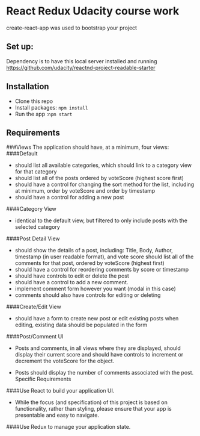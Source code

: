 
# React Redux Udacity course work
create-react-app was used to bootstrap your project

## Set up:
Dependency is to have this local server installed and running
https://github.com/udacity/reactnd-project-readable-starter


## Installation
- Clone this repo
- Install packages: `npm install`
- Run the app :`npm start`

## Requirements

###Views
The application should have, at a minimum, four views:
####Default
- should list all available categories, which should link to a category view for that category
- should list all of the posts ordered by voteScore (highest score first)
- should have a control for changing the sort method for the list, including at minimum, order by voteScore and order by timestamp
- should have a control for adding a new post

####Category View
- identical to the default view, but filtered to only include posts with the selected category

####Post Detail View
- should show the details of a post, including: Title, Body, Author, timestamp (in user readable format), and vote score
should list all of the comments for that post, ordered by voteScore (highest first)
- should have a control for reordering comments by score or timestamp
- should have controls to edit or delete the post
- should have a control to add a new comment.
- implement comment form however you want (modal in this case)
- comments should also have controls for editing or deleting

####Create/Edit View
- should have a form to create new post or edit existing posts
when editing, existing data should be populated in the form

####Post/Comment UI
- Posts and comments, in all views where they are displayed, should display their current score and should have controls to increment or decrement the voteScore for the object.

- Posts should display the number of comments associated with the post.
Specific Requirements

####Use React to build your application UI. 


- While the focus (and specification) of this project is based on functionality, rather than styling, please ensure that your app is presentable and easy to navigate.

####Use Redux to manage your application state.

